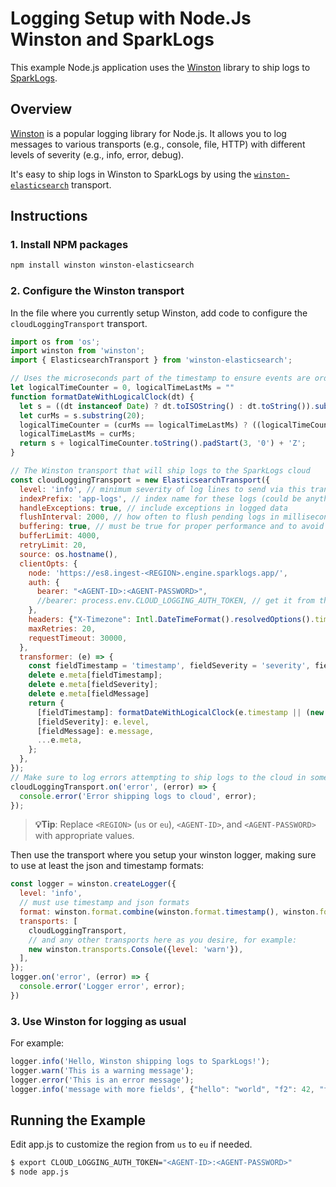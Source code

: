 # Logging Setup with Node.Js Winston and SparkLogs

This example Node.js application uses the [Winston](https://github.com/winstonjs/winston) library to ship logs to [SparkLogs](https://sparklogs.com/).

## Overview

[Winston](https://github.com/winstonjs/winston) is a popular logging library for Node.js. It allows you to log messages to various transports (e.g., console, file, HTTP) with different levels of severity (e.g., info, error, debug).

It's easy to ship logs in Winston to SparkLogs by using the [`winston-elasticsearch`](https://github.com/vanthome/winston-elasticsearch) transport.

## Instructions

### 1. Install NPM packages

```bash
npm install winston winston-elasticsearch
```

### 2. Configure the Winston transport

In the file where you currently setup Winston, add code to configure the `cloudLoggingTransport` transport.
```javascript
import os from 'os';
import winston from 'winston';
import { ElasticsearchTransport } from 'winston-elasticsearch';

// Uses the microseconds part of the timestamp to ensure events are ordered properly for events logged on the same millisecond
let logicalTimeCounter = 0, logicalTimeLastMs = ""
function formatDateWithLogicalClock(dt) {
  let s = ((dt instanceof Date) ? dt.toISOString() : dt.toString()).substring(0, 23);
  let curMs = s.substring(20);
  logicalTimeCounter = (curMs == logicalTimeLastMs) ? ((logicalTimeCounter + 1) % 1000) : 0;
  logicalTimeLastMs = curMs;
  return s + logicalTimeCounter.toString().padStart(3, '0') + 'Z';
}

// The Winston transport that will ship logs to the SparkLogs cloud
const cloudLoggingTransport = new ElasticsearchTransport({
  level: 'info', // minimum severity of log lines to send via this transport
  indexPrefix: 'app-logs', // index name for these logs (could be anything you want)
  handleExceptions: true, // include exceptions in logged data
  flushInterval: 2000, // how often to flush pending logs in milliseconds
  buffering: true, // must be true for proper performance and to avoid blocking
  bufferLimit: 4000,
  retryLimit: 20,
  source: os.hostname(),
  clientOpts: {
    node: 'https://es8.ingest-<REGION>.engine.sparklogs.app/',
    auth: {
      bearer: "<AGENT-ID>:<AGENT-PASSWORD>",
      //bearer: process.env.CLOUD_LOGGING_AUTH_TOKEN, // get it from the env
    },
    headers: {"X-Timezone": Intl.DateTimeFormat().resolvedOptions().timeZone},
    maxRetries: 20,
    requestTimeout: 30000,
  },
  transformer: (e) => {
    const fieldTimestamp = 'timestamp', fieldSeverity = 'severity', fieldMessage = 'textpayload'
    delete e.meta[fieldTimestamp];
    delete e.meta[fieldSeverity];
    delete e.meta[fieldMessage]
    return {
      [fieldTimestamp]: formatDateWithLogicalClock(e.timestamp || (new Date())),
      [fieldSeverity]: e.level,
      [fieldMessage]: e.message,
      ...e.meta,
    };
  },
});
// Make sure to log errors attempting to ship logs to the cloud in some way for diagnostics
cloudLoggingTransport.on('error', (error) => {
  console.error('Error shipping logs to cloud', error);
});
```

> **💡Tip**: Replace `<REGION>` (`us` or `eu`), `<AGENT-ID>`, and `<AGENT-PASSWORD>` with appropriate values.

Then use the transport where you setup your winston logger, making sure to use at least the json and timestamp formats:
```javascript
const logger = winston.createLogger({
  level: 'info',
  // must use timestamp and json formats
  format: winston.format.combine(winston.format.timestamp(), winston.format.json()),
  transports: [
    cloudLoggingTransport,
    // and any other transports here as you desire, for example:
    new winston.transports.Console({level: 'warn'}),
  ],
});
logger.on('error', (error) => {
  console.error('Logger error', error);
})
```

### 3. Use Winston for logging as usual

For example:
```javascript
logger.info('Hello, Winston shipping logs to SparkLogs!');
logger.warn('This is a warning message');
logger.error('This is an error message');
logger.info('message with more fields', {"hello": "world", "f2": 42, "f3": "v3", "f4": "v4"});
```

## Running the Example

Edit app.js to customize the region from `us` to `eu` if needed.
```bash
$ export CLOUD_LOGGING_AUTH_TOKEN="<AGENT-ID>:<AGENT-PASSWORD>"
$ node app.js
```
